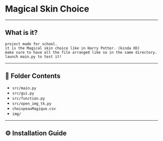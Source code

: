 # Magical Skin Choice
---
## What is it?

    project made for school.
    it is the Magical skin choice like in Harry Potter. (kinda XD)
    make sure to have all the file arranged like so in the same directory.
    launch main.py to test it!
---

## 📁 Folder Contents

- `src/main.py`
- `src/gui.py`
- `src/function.py`
- `src/open_img_tk.py`
- `choixpeauMagique.csv`
- `img/`

---

## ⚙️ Installation Guide

 
